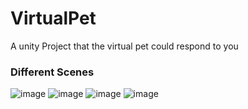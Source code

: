 # VirtualPet
A unity Project that the virtual pet could respond to you
### Different Scenes
![image](https://github.com/RainnySuns/VirtualPet/tree/main/Images/Summer.jpg)
![image](https://github.com/RainnySuns/VirtualPet/tree/main/Images/fall.jpg)
![image](https://github.com/RainnySuns/VirtualPet/tree/main/Images/Winter.jpg)
![image](https://github.com/RainnySuns/VirtualPet/tree/main/Images/Spring.jpg)
